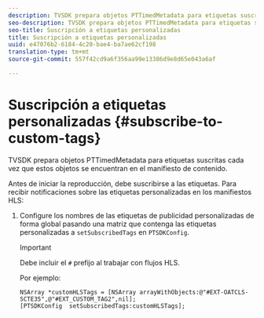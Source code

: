 ```yaml
---
description: TVSDK prepara objetos PTTimedMetadata para etiquetas suscritas cada vez que estos objetos se encuentran en el manifiesto de contenido.
seo-description: TVSDK prepara objetos PTTimedMetadata para etiquetas suscritas cada vez que estos objetos se encuentran en el manifiesto de contenido.
seo-title: Suscripción a etiquetas personalizadas
title: Suscripción a etiquetas personalizadas
uuid: e47076b2-6184-4c20-bae4-ba7ae62cf198
translation-type: tm+mt
source-git-commit: 557f42cd9a6f356aa99e13386d9e8d65e043a6af

---
```



# Suscripción a etiquetas personalizadas {#subscribe-to-custom-tags}

TVSDK prepara objetos PTTimedMetadata para etiquetas suscritas cada vez que estos objetos se encuentran en el manifiesto de contenido.

Antes de iniciar la reproducción, debe suscribirse a las etiquetas.
Para recibir notificaciones sobre las etiquetas personalizadas en los manifiestos HLS:

1. Configure los nombres de las etiquetas de publicidad personalizadas de forma global pasando una matriz que contenga las etiquetas personalizadas a `setSubscribedTags` en `PTSDKConfig`.

   >[!IMPORTANT]
   >
   >Debe incluir el `#` prefijo al trabajar con flujos HLS.

   Por ejemplo:

   ```
   NSArray *customHLSTags = [NSArray arrayWithObjects:@"#EXT-OATCLS-SCTE35",@"#EXT_CUSTOM_TAG2",nil]; 
   [PTSDKConfig  setSubscribedTags:customHLSTags];
   ```
